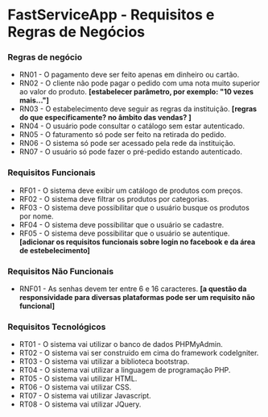 ﻿# FastServiceApp - Requisitos e Regras de Negócios

### Regras de negócio

- RN01 - O pagamento deve ser feito apenas em dinheiro ou cartão.
- RN02 - O cliente não pode pagar o pedido com uma nota muito superior ao valor do produto. **[estabelecer parâmetro, por exemplo: "10 vezes mais..."]**
- RN03 - O estabelecimento deve seguir as regras da instituição. **[regras do que especificamente? no âmbito das vendas? ]**
- RN04 - O usuário pode consultar o catálogo sem estar autenticado.
- RN05 - O faturamento só pode ser feito na retirada do pedido. 
- RN06 - O sistema só pode ser acessado pela rede da instituição. 
- RN07 - O usuário só pode fazer o pré-pedido estando autenticado.


### Requisitos Funcionais

- RF01 - O sistema deve exibir um catálogo de produtos com preços.
- RF02 - O sistema deve filtrar os produtos por categorias.
- RF03 - O sistema deve possibilitar que o usuário busque os produtos por nome.
- RF04 - O sistema deve possibilitar que o usuário se cadastre.
- RF05 - O sistema deve possibilitar que o usuário se autentique.
**[adicionar os requisitos funcionais sobre login no facebook e da área de estebelecimento]**


### Requisitos Não Funcionais

- RNF01 - As senhas devem ter entre 6 e 16 caracteres.
**[a questão da responsividade para diversas plataformas pode ser um requisito não funcional]**


### Requisitos Tecnológicos

- RT01 - O sistema vai utilizar o banco de dados PHPMyAdmin.
- RT02 - O sistema vai ser construido em cima do framework codeIgniter.
- RT03 - O sistema vai utilizar a biblioteca bootstrap.
- RT04 - O sistema vai utilizar a linguagem de programação PHP.
- RT05 - O sistema vai utilizar HTML.
- RT06 - O sistema vai utilizar CSS.
- RT07 - O sistema vai utilizar Javascript.
- RT08 - O sistema vai utilizar JQuery.
